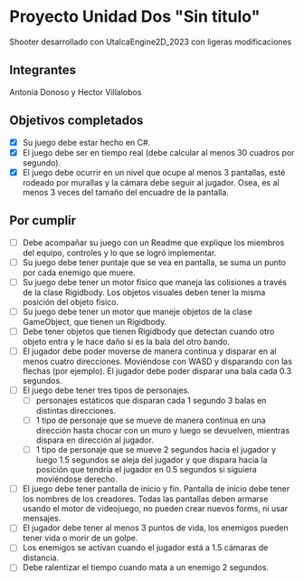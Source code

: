 # Proyecto Unidad Dos "Sin titulo"
Shooter desarrollado con UtalcaEngine2D_2023 con ligeras modificaciones

## Integrantes
Antonia Donoso y Hector Villalobos

## Objetivos completados
- [x] Su juego debe estar hecho en C#.
- [x] El juego debe ser en tiempo real (debe calcular al menos 30 cuadros por segundo).
- [x] El juego debe ocurrir en un nivel que ocupe al menos 3 pantallas, esté rodeado por murallas y la cámara debe seguir al jugador. Osea, es al menos 3 veces del tamaño del encuadre de la pantalla.

## Por cumplir
- [ ] Debe acompañar su juego con un Readme que explique los miembros del equipo, controles y lo que se logró implementar.
- [ ] Su juego debe tener puntaje que se vea en pantalla, se suma un punto por cada enemigo que muere.
- [ ] Su juego debe tener un motor físico que maneja las colisiones a través de la clase Rigidbody. Los objetos visuales deben tener la misma posición del objeto físico.
- [ ] Su juego debe tener un motor que maneje objetos de la clase GameObject, que tienen un Rigidbody.
- [ ] Debe tener objetos que tienen Rigidbody que detectan cuando otro objeto entra y le hace daño si es la bala del otro bando.
- [ ] El jugador debe poder moverse de manera continua y disparar en al menos cuatro direcciones. Moviéndose con WASD y disparando con las flechas (por ejemplo). El jugador debe poder disparar una bala cada 0.3 segundos.
- [ ] El juego debe tener tres tipos de personajes.
    - [ ] personajes estáticos que disparan cada 1 segundo 3 balas en distintas direcciones.
    - [ ] 1 tipo de personaje que se mueve de manera continua en una dirección hasta chocar con un muro y luego se devuelven, mientras dispara en dirección al jugador.
    - [ ] 1 tipo de personaje que se mueve 2 segundos hacia el jugador y luego 1.5 segundos se aleja del jugador y que dispara hacia la posición que tendría el jugador en 0.5 segundos si siguiera moviéndose derecho.
- [ ] El juego debe tener pantalla de inicio y fin. Pantalla de inicio debe tener los nombres de los creadores. Todas las pantallas deben armarse usando el motor de videojuego, no pueden crear nuevos forms, ni usar mensajes.
- [ ] El jugador debe tener al menos 3 puntos de vida, los enemigos pueden tener vida o morir de un golpe.
- [ ] Los enemigos se activan cuando el jugador está a 1.5 cámaras de distancia.
- [ ] Debe ralentizar el tiempo cuando mata a un enemigo 2 segundos.
